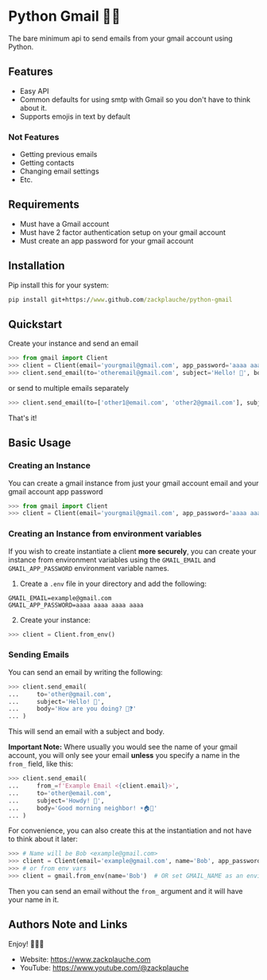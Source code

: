 # Python Gmail 🐍📨
The bare minimum api to send emails from your gmail account using Python.

## Features
- Easy API
- Common defaults for using smtp with Gmail so you don't have to think about it.
- Supports emojis in text by default

### Not Features
- Getting previous emails
- Getting contacts
- Changing email settings
- Etc.

## Requirements
- Must have a Gmail account
- Must have 2 factor authentication setup on your gmail account
- Must create an app password for your gmail account

## Installation
Pip install this for your system:
```cmd
pip install git+https://www.github.com/zackplauche/python-gmail
```

## Quickstart
Create your instance and send an email
```py
>>> from gmail import Client
>>> client = Client(email='yourgmail@gmail.com', app_password='aaaa aaaa aaaa aaaa')
>>> client.send_email(to='otheremail@gmail.com', subject='Hello! 👋', body='How are you today? 👀❓')
```
or send to multiple emails separately
```py
>>> client.send_email(to=['other1@email.com', 'other2@gmail.com'], subject='Hello! 👋', body='How are you today? 👀❓')
```
That's it!
## Basic Usage
### Creating an Instance

You can create a gmail instance from just your gmail account email and your gmail account app password
```py
>>> from gmail import Client
>>> client = Client(email='yourgmail@gmail.com', app_password='aaaa aaaa aaaa aaaa')
```
### Creating an Instance from environment variables
If you wish to create instantiate a client **more securely**, you can create your instance from environment variables using the `GMAIL_EMAIL` and `GMAIL_APP_PASSWORD` environment variable names. 

1. Create a `.env` file in your directory and add the following: 
```.env
GMAIL_EMAIL=example@gmail.com
GMAIL_APP_PASSWORD=aaaa aaaa aaaa aaaa
```
2. Create your instance:
```py
>>> client = Client.from_env()
```

### Sending Emails
You can send an email by writing the following:
```py
>>> client.send_email(
...     to='other@gmail.com',
...     subject='Hello! 👋',
...     body='How are you doing? 👀❓'
... )
```
This will send an email with a subject and body.

**Important Note:** Where usually you would see the name of your gmail account, you will only see your email **unless** you specify a name in the `from_` field, like this:
```py
>>> client.send_email(
...     from_=f'Example Email <{client.email}>', 
...     to='other@email.com',
...     subject='Howdy! 🤠',
...     body='Good morning neighbor! ☀️🏠🥓'
... )
```
For convenience, you can also create this at the instantiation and not have to think about it later:
```py
>>> # Name will be Bob <example@gmail.com>
>>> client = Client(email='example@gmail.com', name='Bob', app_password=...)
>>> # or from env vars
>>> client = gmail.from_env(name='Bob')  # OR set GMAIL_NAME as an environment variable
```
Then you can send an email without the `from_` argument and it will have your name in it.
## Authors Note and Links
Enjoy! 📨📨📨
- Website: https://www.zackplauche.com
- YouTube: https://www.youtube.com/@zackplauche

